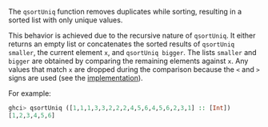 The `qsortUniq` function removes duplicates while sorting, resulting in a sorted list with only unique values.

This behavior is achieved due to the recursive nature of `qsortUniq`. It either returns an empty list or concatenates the sorted results of `qsortUniq smaller`, the current element `x`, and `qsortUniq bigger`. The lists `smaller` and `bigger` are obtained by comparing the remaining elements against `x`. Any values that match `x` are dropped during the comparison because the `<` and `>` signs are used (see the [implementation](./sol-hs/Chap1ex5.hs)).

For example:
```haskell
ghci> qsortUniq ([1,1,1,3,3,2,2,2,4,5,6,4,5,6,2,3,1] :: [Int])
[1,2,3,4,5,6]
```
